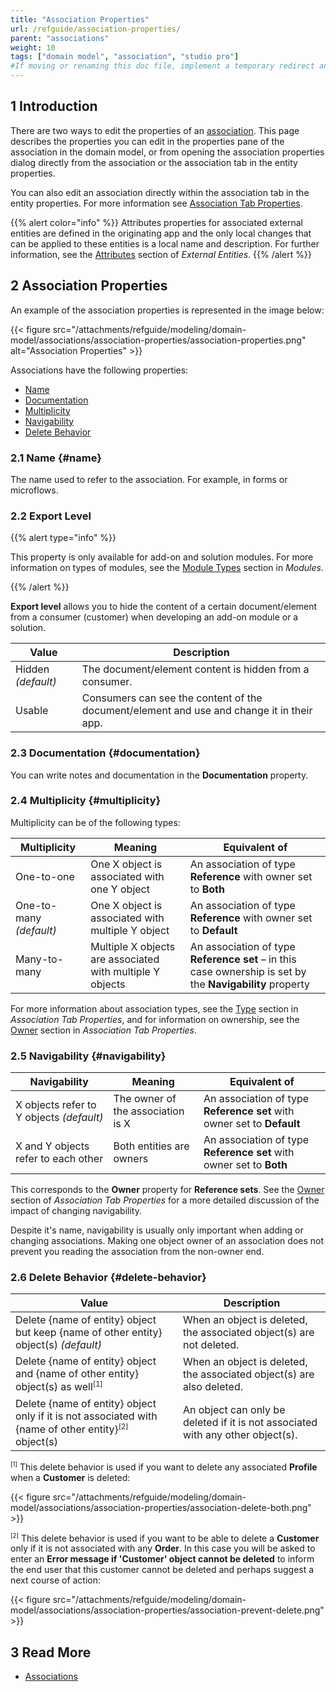 ```yaml
---
title: "Association Properties"
url: /refguide/association-properties/
parent: "associations"
weight: 10
tags: ["domain model", "association", "studio pro"]
#If moving or renaming this doc file, implement a temporary redirect and let the respective team know they should update the URL in the product. See Mapping to Products for more details.
---
```


## 1 Introduction

There are two ways to edit the properties of an [association](/refguide/associations/). This page describes the properties you can edit in the properties pane of the association in the domain model, or from opening the association properties dialog directly from the association or the association tab in the entity properties.

You can also edit an association directly within the association tab in the entity properties. For more information see [Association Tab Properties](/refguide/association-member-properties/).

{{% alert color="info" %}}
Attributes properties for associated external entities are defined in the originating app and the only local changes that can be applied to these entities is a local name and description. For further information, see the [Attributes](/refguide/external-entities/#attributes) section of *External Entities*.
{{% /alert %}}

## 2 Association Properties

An example of the association properties is represented in the image below:

{{< figure src="/attachments/refguide/modeling/domain-model/associations/association-properties/association-properties.png" alt="Association Properties" >}}

Associations have the following properties:

* [Name](#name) 
* [Documentation](#documentation)
* [Multiplicity](#multiplicity)
* [Navigability](#navigability)
* [Delete Behavior](#delete-behavior)

### 2.1 Name {#name}

The name used to refer to the association. For example, in forms or microflows.

### 2.2 Export Level 

{{% alert type="info" %}}

This property is only available for add-on and solution modules. For more information on types of modules, see the [Module Types](modules#module-type) section in *Modules*. 

{{% /alert %}}

**Export level** allows you to hide the content of a certain document/element from a consumer (customer) when developing an add-on module or a solution. 

| Value              | Description                                                  |
| ------------------ | ------------------------------------------------------------ |
| Hidden *(default)* | The document/element content is hidden from a consumer.      |
| Usable             | Consumers can see the content of the document/element and use and change it in their app. |

### 2.3 Documentation {#documentation}

You can write notes and documentation in the **Documentation** property.

### 2.4 Multiplicity {#multiplicity}

Multiplicity can be of the following types:

| Multiplicity | Meaning | Equivalent of |
| --- | --- | --- |
| One-to-one | One X object is associated with one Y object | An association of type **Reference** with owner set to **Both** |
| One-to-many *(default)*| One X object is associated with multiple Y object | An association of type **Reference** with owner set to **Default** |
| Many-to-many | Multiple X objects are associated with multiple Y objects |  An association of type **Reference set** – in this case ownership is set by the **Navigability** property |

For more information about association types, see the [Type](/refguide/association-member-properties/#type) section in *Association Tab Properties*, and for information on ownership, see the [Owner](/refguide/association-member-properties/#owner) section in *Association Tab Properties*.

### 2.5 Navigability {#navigability}

| Navigability | Meaning | Equivalent of |
| --- | --- | --- |
| X objects refer to Y objects *(default)* | The owner of the association is X | An association of type **Reference set** with owner set to **Default** |
| X and Y objects refer to each other | Both entities are owners | An association of type **Reference set** with owner set to **Both** |

This corresponds to the **Owner** property for **Reference sets**. See the [Owner](/refguide/association-member-properties/#owner) section of *Association Tab Properties* for a more detailed discussion of the impact of changing navigability.

Despite it's name, navigability is usually only important when adding or changing associations. Making one object owner of an association does not prevent you reading the association from the non-owner end.

### 2.6 Delete Behavior {#delete-behavior}

| Value | Description |
| --- | --- |
| Delete {name of entity} object but keep {name of other entity} object(s) *(default)* | When an object is deleted, the associated object(s) are not deleted. |
| Delete {name of entity} object and {name of other entity} object(s) as well<sup><small>[1]</small></sup> | When an object is deleted, the associated object(s) are also deleted. |
| Delete {name of entity} object only if it is not associated with {name of other entity}<sup><small>[2]</small></sup> object(s) | An object can only be deleted if it is not associated with any other object(s). |

<sup><small>[1]</small></sup> This delete behavior is used if you want to delete any associated **Profile** when a **Customer** is deleted:

{{< figure src="/attachments/refguide/modeling/domain-model/associations/association-properties/association-delete-both.png" >}}

<sup><small>[2]</small></sup> This delete behavior is used if you want to be able to delete a **Customer** only if it is not associated with any **Order**. In this case you will be asked to enter an **Error message if 'Customer' object cannot be deleted** to inform the end user that this customer cannot be deleted and perhaps suggest a next course of action:

{{< figure src="/attachments/refguide/modeling/domain-model/associations/association-properties/association-prevent-delete.png" >}}

## 3 Read More

* [Associations](/refguide/associations/)

